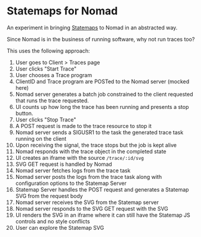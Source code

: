 # Statemaps for Nomad

An experiment in bringing [Statemaps](https://github.com/joyent/statemap) to Nomad in an abstracted way.

Since Nomad is in the business of running software, why not run traces too?

This uses the following approach:

1. User goes to Client > Traces page
2. User clicks "Start Trace"
3. User chooses a Trace program
4. ClientID and Trace program are POSTed to the Nomad server (mocked here)
5. Nomad server generates a batch job constrained to the client requested that runs the trace requested.
6. UI counts up how long the trace has been running and presents a stop button.
7. User clicks "Stop Trace"
8. A POST request is made to the trace resource to stop it
9. Nomad server sends a SIGUSR1 to the task the generated trace task running on the client
10. Upon receiving the signal, the trace stops but the job is kept alive
11. Nomad responds with the trace object in the completed state
12. UI creates an iframe with the source `/trace/:id/svg`
13. SVG GET request is handled by Nomad
14. Nomad server fetches logs from the trace task
15. Nomad server posts the logs from the trace task along with configuration options to the Statemap Server
16. Statemap Server handles the POST request and generates a Statemap SVG from the request body
17. Nomad server receives the SVG from the Statemap server
18. Nomad server responds to the SVG GET request with the SVG
19. UI renders the SVG in an iframe where it can still have the Statemap JS controls and no style conflicts
20. User can explore the Statemap SVG